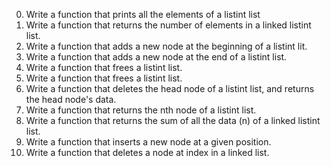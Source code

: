 0. Write a function that prints all the elements of a listint list
1. Write a function that returns the number of elements in a linked listint list.
2. Write a function that adds a new node at the beginning of a listint lit. 
3. Write a function that adds a new node at the end of a listint list. 
4. Write a function that frees a listint list.
5. Write a function that frees a listint list.
6. Write a function that deletes the head node of a listint list, and returns the head node's data. 
7. Write a function that returns the nth node of a listint list. 
8. Write a function that returns the sum of all the data (n) of a linked listint list.
9. Write a function that inserts a new node at a given position. 
10. Write a function that deletes a node at index in a linked list.
